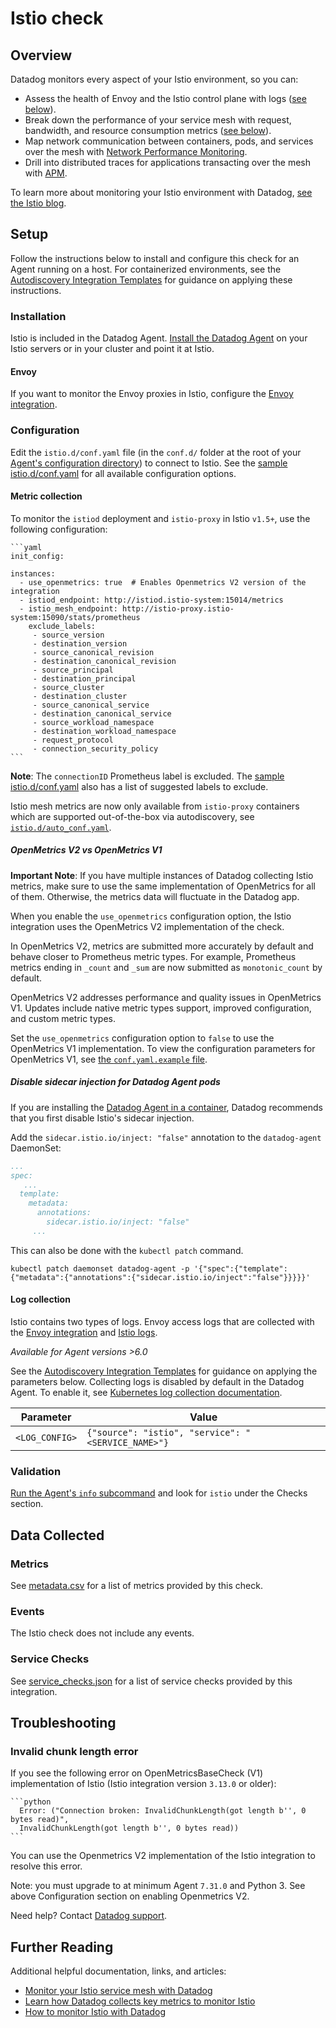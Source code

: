 # Istio check

## Overview

Datadog monitors every aspect of your Istio environment, so you can:
- Assess the health of Envoy and the Istio control plane with logs ([see below](#log-collection)).
- Break down the performance of your service mesh with request, bandwidth, and resource consumption metrics ([see below](#metrics)).
- Map network communication between containers, pods, and services over the mesh with [Network Performance Monitoring][1].
- Drill into distributed traces for applications transacting over the mesh with [APM][2].

To learn more about monitoring your Istio environment with Datadog, [see the Istio blog][3].

## Setup

Follow the instructions below to install and configure this check for an Agent running on a host. For containerized environments, see the [Autodiscovery Integration Templates][4] for guidance on applying these instructions.

### Installation

Istio is included in the Datadog Agent. [Install the Datadog Agent][5] on your Istio servers or in your cluster and point it at Istio.

#### Envoy

If you want to monitor the Envoy proxies in Istio, configure the [Envoy integration][6].

### Configuration

Edit the `istio.d/conf.yaml` file (in the `conf.d/` folder at the root of your [Agent's configuration directory][7]) to connect to Istio. See the [sample istio.d/conf.yaml][8] for all available configuration options.

#### Metric collection
To monitor the `istiod` deployment and `istio-proxy` in Istio `v1.5+`, use the following configuration:
    
    ```yaml
    init_config:
    
    instances:
      - use_openmetrics: true  # Enables Openmetrics V2 version of the integration
      - istiod_endpoint: http://istiod.istio-system:15014/metrics
      - istio_mesh_endpoint: http://istio-proxy.istio-system:15090/stats/prometheus
        exclude_labels:
         - source_version
         - destination_version
         - source_canonical_revision
         - destination_canonical_revision
         - source_principal
         - destination_principal
         - source_cluster
         - destination_cluster
         - source_canonical_service
         - destination_canonical_service
         - source_workload_namespace
         - destination_workload_namespace
         - request_protocol
         - connection_security_policy
    ```
   
**Note**: The `connectionID` Prometheus label is excluded. The [sample istio.d/conf.yaml][8] also has a list of suggested labels to exclude.


   Istio mesh metrics are now only available from `istio-proxy` containers which are supported out-of-the-box via autodiscovery, see [`istio.d/auto_conf.yaml`][9].   

##### OpenMetrics V2 vs OpenMetrics V1
<div class="alert alert-warning">
<b>Important Note</b>: If you have multiple instances of Datadog collecting Istio metrics, make sure to use the same implementation of OpenMetrics for all of them. Otherwise, the metrics data will fluctuate in the Datadog app.
</div>

When you enable the `use_openmetrics` configuration option, the Istio integration uses the OpenMetrics V2 implementation of the check. 

In OpenMetrics V2, metrics are submitted more accurately by default and behave closer to Prometheus metric types. For example, Prometheus metrics ending in  `_count` and `_sum` are now submitted as `monotonic_count` by default.

OpenMetrics V2 addresses performance and quality issues in OpenMetrics V1. Updates include native metric types support, improved configuration, and custom metric types.

Set the `use_openmetrics` configuration option to `false` to use the OpenMetrics V1 implementation. To view the configuration parameters for OpenMetrics V1, see [the `conf.yaml.example` file][20].


##### Disable sidecar injection for Datadog Agent pods

If you are installing the [Datadog Agent in a container][10], Datadog recommends that you first disable Istio's sidecar injection.

Add the `sidecar.istio.io/inject: "false"` annotation to the `datadog-agent` DaemonSet:

```yaml
...
spec:
   ...
  template:
    metadata:
      annotations:
        sidecar.istio.io/inject: "false"
     ...
```

This can also be done with the `kubectl patch` command.

```text
kubectl patch daemonset datadog-agent -p '{"spec":{"template":{"metadata":{"annotations":{"sidecar.istio.io/inject":"false"}}}}}'
```

#### Log collection

Istio contains two types of logs. Envoy access logs that are collected with the [Envoy integration][11] and [Istio logs][12].

_Available for Agent versions >6.0_

See the [Autodiscovery Integration Templates][4] for guidance on applying the parameters below.
Collecting logs is disabled by default in the Datadog Agent. To enable it, see [Kubernetes log collection documentation][13].

| Parameter      | Value                                                |
| -------------- | ---------------------------------------------------- |
| `<LOG_CONFIG>` | `{"source": "istio", "service": "<SERVICE_NAME>"}` |

### Validation

[Run the Agent's `info` subcommand][14] and look for `istio` under the Checks section.

## Data Collected

### Metrics

See [metadata.csv][15] for a list of metrics provided by this check.

### Events

The Istio check does not include any events.

### Service Checks

See [service_checks.json][16] for a list of service checks provided by this integration.

## Troubleshooting

### Invalid chunk length error
If you see the following error on OpenMetricsBaseCheck (V1) implementation of Istio (Istio integration version `3.13.0` or older):

    ```python
      Error: ("Connection broken: InvalidChunkLength(got length b'', 0 bytes read)", 
      InvalidChunkLength(got length b'', 0 bytes read))
    ```

You can use the Openmetrics V2 implementation of the Istio integration to resolve this error.

Note: you must upgrade to at minimum Agent `7.31.0` and Python 3. See above Configuration section on enabling Openmetrics V2.


Need help? Contact [Datadog support][17].

## Further Reading

Additional helpful documentation, links, and articles:

- [Monitor your Istio service mesh with Datadog][18]
- [Learn how Datadog collects key metrics to monitor Istio][19]
- [How to monitor Istio with Datadog][16]

[1]: https://www.datadoghq.com/blog/monitor-istio-with-npm/
[2]: https://docs.datadoghq.com/tracing/setup_overview/proxy_setup/?tab=istio
[3]: https://www.datadoghq.com/blog/istio-datadog/
[4]: https://docs.datadoghq.com/agent/kubernetes/integrations/
[5]: https://app.datadoghq.com/account/settings#agent
[6]: https://github.com/DataDog/integrations-core/tree/master/envoy#istio
[7]: https://docs.datadoghq.com/agent/guide/agent-configuration-files/#agent-configuration-directory
[8]: https://github.com/DataDog/integrations-core/blob/master/istio/datadog_checks/istio/data/conf.yaml.example
[9]: https://github.com/DataDog/integrations-core/blob/master/istio/datadog_checks/istio/data/auto_conf.yaml
[10]: https://docs.datadoghq.com/agent/kubernetes/
[11]: https://docs.datadoghq.com/integrations/envoy/#log-collection
[12]: https://istio.io/docs/tasks/telemetry/logs/collecting-logs/
[13]: https://docs.datadoghq.com/agent/kubernetes/log/
[14]: https://docs.datadoghq.com/agent/guide/agent-commands/#agent-status-and-information
[15]: https://github.com/DataDog/integrations-core/blob/master/istio/metadata.csv
[16]: https://github.com/DataDog/integrations-core/blob/master/istio/assets/service_checks.json
[17]: https://docs.datadoghq.com/help/
[18]: https://www.datadoghq.com/blog/monitor-istio-with-datadog
[19]: https://www.datadoghq.com/blog/istio-metrics/
[20]: https://github.com/DataDog/integrations-core/blob/7.32.x/istio/datadog_checks/istio/data/conf.yaml.example
